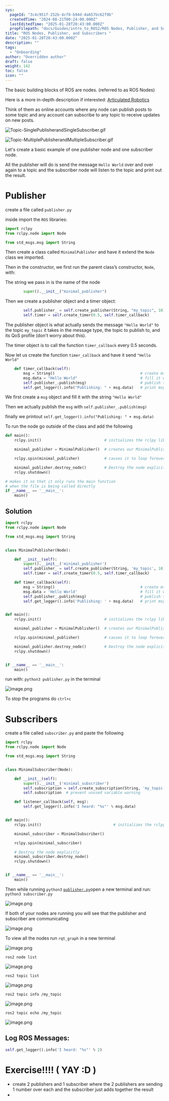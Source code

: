 ```yaml
---
sys:
  pageId: "3c4c951f-252b-4cf8-b94d-4a657bc62f9b"
  createdTime: "2024-08-21T00:24:00.000Z"
  lastEditedTime: "2025-01-28T20:43:00.000Z"
  propFilepath: "docs/Guides/intro_to_ROS2/ROS Nodes, Publisher, and Subscribers .md"
title: "ROS Nodes, Publisher, and Subscribers "
date: "2025-01-28T20:43:00.000Z"
description: ""
tags:
  - "Onboarding"
author: "Overridden author"
draft: false
weight: 142
toc: false
icon: ""
---
```


The basic building blocks of ROS are nodes. (referred to as ROS Nodes)

Here is a more in-depth description if interested: [Articulated Robotics](https://articulatedrobotics.xyz/tutorials/ready-for-ros/ros-overview#2-nodes)

Think of them as online accounts where any node can publish posts to some topic and any account can subscribe to any topic to receive updates on new posts.

![Topic-SinglePublisherandSingleSubscriber.gif](https://docs.ros.org/en/humble/_images/Topic-SinglePublisherandSingleSubscriber.gif)

![Topic-MultiplePublisherandMultipleSubscriber.gif](https://docs.ros.org/en/humble/_images/Topic-MultiplePublisherandMultipleSubscriber.gif)

Let's create a basic example of one publisher node and one subscriber node.

All the publisher will do is send the message `Hello World` over and over again to a topic and the subscriber node will listen to the topic and print out the result.

# Publisher

create a file called `publisher.py` 

inside import the `ROS` libraries:

```python
import rclpy
from rclpy.node import Node

from std_msgs.msg import String
```

Then create a class called `MinimalPublisher` and have it extend the `Node` class we imported.

Then in the constructor, we first run the parent class’s constructor, `Node`, with:

The string we pass in is the name of the node

```python
        super().__init__("minimal_publisher")
```

Then we create a publisher object and a timer object:

```python
        self.publisher_ = self.create_publisher(String, "my_topic", 10)
        self.timer = self.create_timer(0.5, self.timer_callback)
```

The publisher object is what actually sends the message `"Hello World"` to the topic `my_topic` it takes in the message type, the topic to publish to, and its QoS profile (don't worry about this).

The timer object is to call the function `timer_callback` every 0.5 seconds.

Now let us create the function `timer_callback` and have it send `"Hello World"`

```python
    def timer_callback(self):
        msg = String()                                      # create msg object
        msg.data = "Hello World"                            # fill it with data
        self.publisher_.publish(msg)                        # publish the message
        self.get_logger().info("Publishing: " + msg.data)   # print msg
```

We first create a `msg` object and fill it with the string `"Hello World"`

Then we actually publish the `msg` with `self.publisher_.publish(msg)`

finally we printout `self.get_logger().info("Publishing: " + msg.data)`

To run the node go outside of the class and add the following

```python
def main():
    rclpy.init()                            # initializes the rclpy library

    minimal_publisher = MinimalPublisher()  # creates our MinimalPublisher object

    rclpy.spin(minimal_publisher)           # causes it to loop forever

    minimal_publisher.destroy_node()        # Destroy the node explicitly
    rclpy.shutdown()

# makes it so that it only runs the main function
# when the file is being called directly
if __name__ == '__main__': 
    main()
```

## Solution

```python
import rclpy
from rclpy.node import Node

from std_msgs.msg import String


class MinimalPublisher(Node):

    def __init__(self):
        super().__init__('minimal_publisher')
        self.publisher_ = self.create_publisher(String, 'my_topic', 10)
        self.timer = self.create_timer(0.5, self.timer_callback)

    def timer_callback(self):
        msg = String()                                      # create msg object
        msg.data = 'Hello World'                            # fill it with data
        self.publisher_.publish(msg)                        # publish the message
        self.get_logger().info('Publishing: ' + msg.data)   # print msg


def main():
    rclpy.init()                            # initializes the rclpy library

    minimal_publisher = MinimalPublisher()  # creates our MinimalPublisher object

    rclpy.spin(minimal_publisher)           # causes it to loop forever

    minimal_publisher.destroy_node()        # Destroy the node explicitly
    rclpy.shutdown()


if __name__ == '__main__':
    main()
```

run with: `python3 publisher.py` in the terminal

![image.png](https://prod-files-secure.s3.us-west-2.amazonaws.com/d518164a-d88e-44d1-a4ee-3adb3bd8bce0/9214accb-ad5b-44f1-a31c-b3167c59138b/image.png?X-Amz-Algorithm=AWS4-HMAC-SHA256&X-Amz-Content-Sha256=UNSIGNED-PAYLOAD&X-Amz-Credential=ASIAZI2LB466RQXKO7H6%2F20250515%2Fus-west-2%2Fs3%2Faws4_request&X-Amz-Date=20250515T161103Z&X-Amz-Expires=3600&X-Amz-Security-Token=IQoJb3JpZ2luX2VjEHgaCXVzLXdlc3QtMiJHMEUCIQD7nOhIK0gNy%2Fv9pgXuUag4A7e1dsne9HvkA1Rk5Rbz0wIgN1OeJttkwScQ%2BReDKzSh0cXLQvqr9RDfhb6P0OmTK7Mq%2FwMIMRAAGgw2Mzc0MjMxODM4MDUiDHKoeDUd7TERcTXReircA05C4u7squD8JceOnXov0GxfBL%2Br33GP5on0F9Yrx%2BZhVhbTV1FTcR0XpI6JQB5fM9H5piGUGgEKWlvGorXTlM4SMZR7XZrTZIJzq2%2BH0S8skLc1LdZ7NYxlxz%2FaKIbqbD9Yi92wXBJYLcjRxr0wre7mvlPa97KotZMGzrsQbSNiToEOltjFxaQG%2FSe12wJcKOAVPLEjixuZaFIWSDHjxnkIerdCUv7dOb4ZTqObJNG5XiXtOulHh5IXqT9pNG%2F8S32zgW%2FLswXBqm7YF%2FeVpSgDPvgsBCG5uynhFjNNPrG6G8KQ4btEyKMrOyvMeRzdUfphssu0K8trnnPed5X3QsXv%2FJaZrkjfnX16K2RI0e3Dc5rOnfLLeo5PvnldmCFjnNZcJGxrrqkL7CplxUR6VWPADXhY8XbjiGhJDS%2Ffq612HMn4v2vXyIBve%2FVKuONJUEn7JdXpFOee%2FPIzcQtMlWIM9fBn8kokWZFxc7CHUkv4uYIO80dXf9XR8GKz5Vei7nhYvAtDn2zo0mHmBTkYx%2F9TlyCZyYA0gUZRiRY%2BuPeL8CYa1jypF1SBTNHHiAr%2Bi5ICR1q3O1VlWRK7kT9sn%2BjSayxOYXDllW9OIb5fkG%2Fy1UERhK%2FLSOLb2zs0MI2SmMEGOqUBEpfsSjV8jopXi2IjicpvilfccAdqCrKS7YmmkJLPPMFahUSeosEXkgM1pGGxeI0vj8UL1MhGyvK9AVn%2B%2BKQ4zVjAYGOrD8CJEmJbrmbMeTm%2BvG%2BDiUzObeMxIKqXjru0HEI4PtFLkQq2bEYjklVj0z7B1%2BtUQMAgGc87WmEJ9rfO9Ba4UCX%2FUg4QyR%2BwCwDK9D5B3ijiH7ul7gNcvt%2BrewY5VMS9&X-Amz-Signature=3865fc7642e1882d76b0cde12c56f353b79b106939d9423eb070ed3469dcf5e3&X-Amz-SignedHeaders=host&x-id=GetObject)

To stop the programs do `ctrl+c`

# Subscribers

create a file called `subscriber.py` and paste the following

```python
import rclpy
from rclpy.node import Node

from std_msgs.msg import String


class MinimalSubscriber(Node):

    def __init__(self):
        super().__init__('minimal_subscriber')
        self.subscription = self.create_subscription(String, 'my_topic', self.listener_callback, 10)
        self.subscription  # prevent unused variable warning

    def listener_callback(self, msg):
        self.get_logger().info('I heard: "%s"' % msg.data)


def main():
    rclpy.init()                                # initializes the rclpy library

    minimal_subscriber = MinimalSubscriber()

    rclpy.spin(minimal_subscriber)

    # Destroy the node explicitly
    minimal_subscriber.destroy_node()
    rclpy.shutdown()


if __name__ == '__main__':
    main()
```

Then while running `python3` [`publisher.py`](http://publisher.py/)open a new terminal and run: `python3 subscriber.py` 

![image.png](https://prod-files-secure.s3.us-west-2.amazonaws.com/d518164a-d88e-44d1-a4ee-3adb3bd8bce0/611fccf2-c738-4dbd-94e9-98f209092866/image.png?X-Amz-Algorithm=AWS4-HMAC-SHA256&X-Amz-Content-Sha256=UNSIGNED-PAYLOAD&X-Amz-Credential=ASIAZI2LB466RQXKO7H6%2F20250515%2Fus-west-2%2Fs3%2Faws4_request&X-Amz-Date=20250515T161103Z&X-Amz-Expires=3600&X-Amz-Security-Token=IQoJb3JpZ2luX2VjEHgaCXVzLXdlc3QtMiJHMEUCIQD7nOhIK0gNy%2Fv9pgXuUag4A7e1dsne9HvkA1Rk5Rbz0wIgN1OeJttkwScQ%2BReDKzSh0cXLQvqr9RDfhb6P0OmTK7Mq%2FwMIMRAAGgw2Mzc0MjMxODM4MDUiDHKoeDUd7TERcTXReircA05C4u7squD8JceOnXov0GxfBL%2Br33GP5on0F9Yrx%2BZhVhbTV1FTcR0XpI6JQB5fM9H5piGUGgEKWlvGorXTlM4SMZR7XZrTZIJzq2%2BH0S8skLc1LdZ7NYxlxz%2FaKIbqbD9Yi92wXBJYLcjRxr0wre7mvlPa97KotZMGzrsQbSNiToEOltjFxaQG%2FSe12wJcKOAVPLEjixuZaFIWSDHjxnkIerdCUv7dOb4ZTqObJNG5XiXtOulHh5IXqT9pNG%2F8S32zgW%2FLswXBqm7YF%2FeVpSgDPvgsBCG5uynhFjNNPrG6G8KQ4btEyKMrOyvMeRzdUfphssu0K8trnnPed5X3QsXv%2FJaZrkjfnX16K2RI0e3Dc5rOnfLLeo5PvnldmCFjnNZcJGxrrqkL7CplxUR6VWPADXhY8XbjiGhJDS%2Ffq612HMn4v2vXyIBve%2FVKuONJUEn7JdXpFOee%2FPIzcQtMlWIM9fBn8kokWZFxc7CHUkv4uYIO80dXf9XR8GKz5Vei7nhYvAtDn2zo0mHmBTkYx%2F9TlyCZyYA0gUZRiRY%2BuPeL8CYa1jypF1SBTNHHiAr%2Bi5ICR1q3O1VlWRK7kT9sn%2BjSayxOYXDllW9OIb5fkG%2Fy1UERhK%2FLSOLb2zs0MI2SmMEGOqUBEpfsSjV8jopXi2IjicpvilfccAdqCrKS7YmmkJLPPMFahUSeosEXkgM1pGGxeI0vj8UL1MhGyvK9AVn%2B%2BKQ4zVjAYGOrD8CJEmJbrmbMeTm%2BvG%2BDiUzObeMxIKqXjru0HEI4PtFLkQq2bEYjklVj0z7B1%2BtUQMAgGc87WmEJ9rfO9Ba4UCX%2FUg4QyR%2BwCwDK9D5B3ijiH7ul7gNcvt%2BrewY5VMS9&X-Amz-Signature=ca32a31353094bfb1512e510523310e4990aecbea99578b35d551c4cd4949e42&X-Amz-SignedHeaders=host&x-id=GetObject)

If both of your nodes are running you will see that the publisher and subscriber are communicating

![image.png](https://prod-files-secure.s3.us-west-2.amazonaws.com/d518164a-d88e-44d1-a4ee-3adb3bd8bce0/eea428b5-1cf0-43bb-a30b-81cbaf6c5c78/image.png?X-Amz-Algorithm=AWS4-HMAC-SHA256&X-Amz-Content-Sha256=UNSIGNED-PAYLOAD&X-Amz-Credential=ASIAZI2LB466RQXKO7H6%2F20250515%2Fus-west-2%2Fs3%2Faws4_request&X-Amz-Date=20250515T161103Z&X-Amz-Expires=3600&X-Amz-Security-Token=IQoJb3JpZ2luX2VjEHgaCXVzLXdlc3QtMiJHMEUCIQD7nOhIK0gNy%2Fv9pgXuUag4A7e1dsne9HvkA1Rk5Rbz0wIgN1OeJttkwScQ%2BReDKzSh0cXLQvqr9RDfhb6P0OmTK7Mq%2FwMIMRAAGgw2Mzc0MjMxODM4MDUiDHKoeDUd7TERcTXReircA05C4u7squD8JceOnXov0GxfBL%2Br33GP5on0F9Yrx%2BZhVhbTV1FTcR0XpI6JQB5fM9H5piGUGgEKWlvGorXTlM4SMZR7XZrTZIJzq2%2BH0S8skLc1LdZ7NYxlxz%2FaKIbqbD9Yi92wXBJYLcjRxr0wre7mvlPa97KotZMGzrsQbSNiToEOltjFxaQG%2FSe12wJcKOAVPLEjixuZaFIWSDHjxnkIerdCUv7dOb4ZTqObJNG5XiXtOulHh5IXqT9pNG%2F8S32zgW%2FLswXBqm7YF%2FeVpSgDPvgsBCG5uynhFjNNPrG6G8KQ4btEyKMrOyvMeRzdUfphssu0K8trnnPed5X3QsXv%2FJaZrkjfnX16K2RI0e3Dc5rOnfLLeo5PvnldmCFjnNZcJGxrrqkL7CplxUR6VWPADXhY8XbjiGhJDS%2Ffq612HMn4v2vXyIBve%2FVKuONJUEn7JdXpFOee%2FPIzcQtMlWIM9fBn8kokWZFxc7CHUkv4uYIO80dXf9XR8GKz5Vei7nhYvAtDn2zo0mHmBTkYx%2F9TlyCZyYA0gUZRiRY%2BuPeL8CYa1jypF1SBTNHHiAr%2Bi5ICR1q3O1VlWRK7kT9sn%2BjSayxOYXDllW9OIb5fkG%2Fy1UERhK%2FLSOLb2zs0MI2SmMEGOqUBEpfsSjV8jopXi2IjicpvilfccAdqCrKS7YmmkJLPPMFahUSeosEXkgM1pGGxeI0vj8UL1MhGyvK9AVn%2B%2BKQ4zVjAYGOrD8CJEmJbrmbMeTm%2BvG%2BDiUzObeMxIKqXjru0HEI4PtFLkQq2bEYjklVj0z7B1%2BtUQMAgGc87WmEJ9rfO9Ba4UCX%2FUg4QyR%2BwCwDK9D5B3ijiH7ul7gNcvt%2BrewY5VMS9&X-Amz-Signature=ef490d5a6979c61d6274702a8c19229b8fd7102a99e77f30b82e60640818ea39&X-Amz-SignedHeaders=host&x-id=GetObject)

To view all the nodes run `rqt_graph` in a new terminal

![image.png](https://prod-files-secure.s3.us-west-2.amazonaws.com/d518164a-d88e-44d1-a4ee-3adb3bd8bce0/1d98e964-4318-4d62-b5c4-8c8f78368598/image.png?X-Amz-Algorithm=AWS4-HMAC-SHA256&X-Amz-Content-Sha256=UNSIGNED-PAYLOAD&X-Amz-Credential=ASIAZI2LB466RQXKO7H6%2F20250515%2Fus-west-2%2Fs3%2Faws4_request&X-Amz-Date=20250515T161103Z&X-Amz-Expires=3600&X-Amz-Security-Token=IQoJb3JpZ2luX2VjEHgaCXVzLXdlc3QtMiJHMEUCIQD7nOhIK0gNy%2Fv9pgXuUag4A7e1dsne9HvkA1Rk5Rbz0wIgN1OeJttkwScQ%2BReDKzSh0cXLQvqr9RDfhb6P0OmTK7Mq%2FwMIMRAAGgw2Mzc0MjMxODM4MDUiDHKoeDUd7TERcTXReircA05C4u7squD8JceOnXov0GxfBL%2Br33GP5on0F9Yrx%2BZhVhbTV1FTcR0XpI6JQB5fM9H5piGUGgEKWlvGorXTlM4SMZR7XZrTZIJzq2%2BH0S8skLc1LdZ7NYxlxz%2FaKIbqbD9Yi92wXBJYLcjRxr0wre7mvlPa97KotZMGzrsQbSNiToEOltjFxaQG%2FSe12wJcKOAVPLEjixuZaFIWSDHjxnkIerdCUv7dOb4ZTqObJNG5XiXtOulHh5IXqT9pNG%2F8S32zgW%2FLswXBqm7YF%2FeVpSgDPvgsBCG5uynhFjNNPrG6G8KQ4btEyKMrOyvMeRzdUfphssu0K8trnnPed5X3QsXv%2FJaZrkjfnX16K2RI0e3Dc5rOnfLLeo5PvnldmCFjnNZcJGxrrqkL7CplxUR6VWPADXhY8XbjiGhJDS%2Ffq612HMn4v2vXyIBve%2FVKuONJUEn7JdXpFOee%2FPIzcQtMlWIM9fBn8kokWZFxc7CHUkv4uYIO80dXf9XR8GKz5Vei7nhYvAtDn2zo0mHmBTkYx%2F9TlyCZyYA0gUZRiRY%2BuPeL8CYa1jypF1SBTNHHiAr%2Bi5ICR1q3O1VlWRK7kT9sn%2BjSayxOYXDllW9OIb5fkG%2Fy1UERhK%2FLSOLb2zs0MI2SmMEGOqUBEpfsSjV8jopXi2IjicpvilfccAdqCrKS7YmmkJLPPMFahUSeosEXkgM1pGGxeI0vj8UL1MhGyvK9AVn%2B%2BKQ4zVjAYGOrD8CJEmJbrmbMeTm%2BvG%2BDiUzObeMxIKqXjru0HEI4PtFLkQq2bEYjklVj0z7B1%2BtUQMAgGc87WmEJ9rfO9Ba4UCX%2FUg4QyR%2BwCwDK9D5B3ijiH7ul7gNcvt%2BrewY5VMS9&X-Amz-Signature=0edbc5f3e43a00320dff4930cd6ae2d88e1a739c787a46b8bfa44d8c4ac8a636&X-Amz-SignedHeaders=host&x-id=GetObject)

`ros2 node list`

![image.png](https://prod-files-secure.s3.us-west-2.amazonaws.com/d518164a-d88e-44d1-a4ee-3adb3bd8bce0/680ac8cf-e6d9-4164-9ece-5b9a6fccffee/image.png?X-Amz-Algorithm=AWS4-HMAC-SHA256&X-Amz-Content-Sha256=UNSIGNED-PAYLOAD&X-Amz-Credential=ASIAZI2LB466RQXKO7H6%2F20250515%2Fus-west-2%2Fs3%2Faws4_request&X-Amz-Date=20250515T161103Z&X-Amz-Expires=3600&X-Amz-Security-Token=IQoJb3JpZ2luX2VjEHgaCXVzLXdlc3QtMiJHMEUCIQD7nOhIK0gNy%2Fv9pgXuUag4A7e1dsne9HvkA1Rk5Rbz0wIgN1OeJttkwScQ%2BReDKzSh0cXLQvqr9RDfhb6P0OmTK7Mq%2FwMIMRAAGgw2Mzc0MjMxODM4MDUiDHKoeDUd7TERcTXReircA05C4u7squD8JceOnXov0GxfBL%2Br33GP5on0F9Yrx%2BZhVhbTV1FTcR0XpI6JQB5fM9H5piGUGgEKWlvGorXTlM4SMZR7XZrTZIJzq2%2BH0S8skLc1LdZ7NYxlxz%2FaKIbqbD9Yi92wXBJYLcjRxr0wre7mvlPa97KotZMGzrsQbSNiToEOltjFxaQG%2FSe12wJcKOAVPLEjixuZaFIWSDHjxnkIerdCUv7dOb4ZTqObJNG5XiXtOulHh5IXqT9pNG%2F8S32zgW%2FLswXBqm7YF%2FeVpSgDPvgsBCG5uynhFjNNPrG6G8KQ4btEyKMrOyvMeRzdUfphssu0K8trnnPed5X3QsXv%2FJaZrkjfnX16K2RI0e3Dc5rOnfLLeo5PvnldmCFjnNZcJGxrrqkL7CplxUR6VWPADXhY8XbjiGhJDS%2Ffq612HMn4v2vXyIBve%2FVKuONJUEn7JdXpFOee%2FPIzcQtMlWIM9fBn8kokWZFxc7CHUkv4uYIO80dXf9XR8GKz5Vei7nhYvAtDn2zo0mHmBTkYx%2F9TlyCZyYA0gUZRiRY%2BuPeL8CYa1jypF1SBTNHHiAr%2Bi5ICR1q3O1VlWRK7kT9sn%2BjSayxOYXDllW9OIb5fkG%2Fy1UERhK%2FLSOLb2zs0MI2SmMEGOqUBEpfsSjV8jopXi2IjicpvilfccAdqCrKS7YmmkJLPPMFahUSeosEXkgM1pGGxeI0vj8UL1MhGyvK9AVn%2B%2BKQ4zVjAYGOrD8CJEmJbrmbMeTm%2BvG%2BDiUzObeMxIKqXjru0HEI4PtFLkQq2bEYjklVj0z7B1%2BtUQMAgGc87WmEJ9rfO9Ba4UCX%2FUg4QyR%2BwCwDK9D5B3ijiH7ul7gNcvt%2BrewY5VMS9&X-Amz-Signature=d7e3dbefe825ccfb14f9cbe7c09ea94b65eed261b9a5d678de821138136ecd1f&X-Amz-SignedHeaders=host&x-id=GetObject)

`ros2 topic list`

![image.png](https://prod-files-secure.s3.us-west-2.amazonaws.com/d518164a-d88e-44d1-a4ee-3adb3bd8bce0/eee2ebe1-27ef-4a4a-96fb-2ca54126fb29/image.png?X-Amz-Algorithm=AWS4-HMAC-SHA256&X-Amz-Content-Sha256=UNSIGNED-PAYLOAD&X-Amz-Credential=ASIAZI2LB466RQXKO7H6%2F20250515%2Fus-west-2%2Fs3%2Faws4_request&X-Amz-Date=20250515T161103Z&X-Amz-Expires=3600&X-Amz-Security-Token=IQoJb3JpZ2luX2VjEHgaCXVzLXdlc3QtMiJHMEUCIQD7nOhIK0gNy%2Fv9pgXuUag4A7e1dsne9HvkA1Rk5Rbz0wIgN1OeJttkwScQ%2BReDKzSh0cXLQvqr9RDfhb6P0OmTK7Mq%2FwMIMRAAGgw2Mzc0MjMxODM4MDUiDHKoeDUd7TERcTXReircA05C4u7squD8JceOnXov0GxfBL%2Br33GP5on0F9Yrx%2BZhVhbTV1FTcR0XpI6JQB5fM9H5piGUGgEKWlvGorXTlM4SMZR7XZrTZIJzq2%2BH0S8skLc1LdZ7NYxlxz%2FaKIbqbD9Yi92wXBJYLcjRxr0wre7mvlPa97KotZMGzrsQbSNiToEOltjFxaQG%2FSe12wJcKOAVPLEjixuZaFIWSDHjxnkIerdCUv7dOb4ZTqObJNG5XiXtOulHh5IXqT9pNG%2F8S32zgW%2FLswXBqm7YF%2FeVpSgDPvgsBCG5uynhFjNNPrG6G8KQ4btEyKMrOyvMeRzdUfphssu0K8trnnPed5X3QsXv%2FJaZrkjfnX16K2RI0e3Dc5rOnfLLeo5PvnldmCFjnNZcJGxrrqkL7CplxUR6VWPADXhY8XbjiGhJDS%2Ffq612HMn4v2vXyIBve%2FVKuONJUEn7JdXpFOee%2FPIzcQtMlWIM9fBn8kokWZFxc7CHUkv4uYIO80dXf9XR8GKz5Vei7nhYvAtDn2zo0mHmBTkYx%2F9TlyCZyYA0gUZRiRY%2BuPeL8CYa1jypF1SBTNHHiAr%2Bi5ICR1q3O1VlWRK7kT9sn%2BjSayxOYXDllW9OIb5fkG%2Fy1UERhK%2FLSOLb2zs0MI2SmMEGOqUBEpfsSjV8jopXi2IjicpvilfccAdqCrKS7YmmkJLPPMFahUSeosEXkgM1pGGxeI0vj8UL1MhGyvK9AVn%2B%2BKQ4zVjAYGOrD8CJEmJbrmbMeTm%2BvG%2BDiUzObeMxIKqXjru0HEI4PtFLkQq2bEYjklVj0z7B1%2BtUQMAgGc87WmEJ9rfO9Ba4UCX%2FUg4QyR%2BwCwDK9D5B3ijiH7ul7gNcvt%2BrewY5VMS9&X-Amz-Signature=72603bd757d8064818484c25ac05177d68d7b19617dfacf75441c4fd02d0e066&X-Amz-SignedHeaders=host&x-id=GetObject)

`ros2 topic info /my_topic`

![image.png](https://prod-files-secure.s3.us-west-2.amazonaws.com/d518164a-d88e-44d1-a4ee-3adb3bd8bce0/6288ef12-cb9e-406f-b9eb-65feed3a9011/image.png?X-Amz-Algorithm=AWS4-HMAC-SHA256&X-Amz-Content-Sha256=UNSIGNED-PAYLOAD&X-Amz-Credential=ASIAZI2LB466RQXKO7H6%2F20250515%2Fus-west-2%2Fs3%2Faws4_request&X-Amz-Date=20250515T161103Z&X-Amz-Expires=3600&X-Amz-Security-Token=IQoJb3JpZ2luX2VjEHgaCXVzLXdlc3QtMiJHMEUCIQD7nOhIK0gNy%2Fv9pgXuUag4A7e1dsne9HvkA1Rk5Rbz0wIgN1OeJttkwScQ%2BReDKzSh0cXLQvqr9RDfhb6P0OmTK7Mq%2FwMIMRAAGgw2Mzc0MjMxODM4MDUiDHKoeDUd7TERcTXReircA05C4u7squD8JceOnXov0GxfBL%2Br33GP5on0F9Yrx%2BZhVhbTV1FTcR0XpI6JQB5fM9H5piGUGgEKWlvGorXTlM4SMZR7XZrTZIJzq2%2BH0S8skLc1LdZ7NYxlxz%2FaKIbqbD9Yi92wXBJYLcjRxr0wre7mvlPa97KotZMGzrsQbSNiToEOltjFxaQG%2FSe12wJcKOAVPLEjixuZaFIWSDHjxnkIerdCUv7dOb4ZTqObJNG5XiXtOulHh5IXqT9pNG%2F8S32zgW%2FLswXBqm7YF%2FeVpSgDPvgsBCG5uynhFjNNPrG6G8KQ4btEyKMrOyvMeRzdUfphssu0K8trnnPed5X3QsXv%2FJaZrkjfnX16K2RI0e3Dc5rOnfLLeo5PvnldmCFjnNZcJGxrrqkL7CplxUR6VWPADXhY8XbjiGhJDS%2Ffq612HMn4v2vXyIBve%2FVKuONJUEn7JdXpFOee%2FPIzcQtMlWIM9fBn8kokWZFxc7CHUkv4uYIO80dXf9XR8GKz5Vei7nhYvAtDn2zo0mHmBTkYx%2F9TlyCZyYA0gUZRiRY%2BuPeL8CYa1jypF1SBTNHHiAr%2Bi5ICR1q3O1VlWRK7kT9sn%2BjSayxOYXDllW9OIb5fkG%2Fy1UERhK%2FLSOLb2zs0MI2SmMEGOqUBEpfsSjV8jopXi2IjicpvilfccAdqCrKS7YmmkJLPPMFahUSeosEXkgM1pGGxeI0vj8UL1MhGyvK9AVn%2B%2BKQ4zVjAYGOrD8CJEmJbrmbMeTm%2BvG%2BDiUzObeMxIKqXjru0HEI4PtFLkQq2bEYjklVj0z7B1%2BtUQMAgGc87WmEJ9rfO9Ba4UCX%2FUg4QyR%2BwCwDK9D5B3ijiH7ul7gNcvt%2BrewY5VMS9&X-Amz-Signature=bb22f60d0de19a95857571ddf313429053fb7b7a14634da5d79a75136701e4e4&X-Amz-SignedHeaders=host&x-id=GetObject)

`ros2 topic echo /my_topic`

![image.png](https://prod-files-secure.s3.us-west-2.amazonaws.com/d518164a-d88e-44d1-a4ee-3adb3bd8bce0/0a6fcb4d-422d-4a6c-a803-749ef4adf2c6/image.png?X-Amz-Algorithm=AWS4-HMAC-SHA256&X-Amz-Content-Sha256=UNSIGNED-PAYLOAD&X-Amz-Credential=ASIAZI2LB466RQXKO7H6%2F20250515%2Fus-west-2%2Fs3%2Faws4_request&X-Amz-Date=20250515T161103Z&X-Amz-Expires=3600&X-Amz-Security-Token=IQoJb3JpZ2luX2VjEHgaCXVzLXdlc3QtMiJHMEUCIQD7nOhIK0gNy%2Fv9pgXuUag4A7e1dsne9HvkA1Rk5Rbz0wIgN1OeJttkwScQ%2BReDKzSh0cXLQvqr9RDfhb6P0OmTK7Mq%2FwMIMRAAGgw2Mzc0MjMxODM4MDUiDHKoeDUd7TERcTXReircA05C4u7squD8JceOnXov0GxfBL%2Br33GP5on0F9Yrx%2BZhVhbTV1FTcR0XpI6JQB5fM9H5piGUGgEKWlvGorXTlM4SMZR7XZrTZIJzq2%2BH0S8skLc1LdZ7NYxlxz%2FaKIbqbD9Yi92wXBJYLcjRxr0wre7mvlPa97KotZMGzrsQbSNiToEOltjFxaQG%2FSe12wJcKOAVPLEjixuZaFIWSDHjxnkIerdCUv7dOb4ZTqObJNG5XiXtOulHh5IXqT9pNG%2F8S32zgW%2FLswXBqm7YF%2FeVpSgDPvgsBCG5uynhFjNNPrG6G8KQ4btEyKMrOyvMeRzdUfphssu0K8trnnPed5X3QsXv%2FJaZrkjfnX16K2RI0e3Dc5rOnfLLeo5PvnldmCFjnNZcJGxrrqkL7CplxUR6VWPADXhY8XbjiGhJDS%2Ffq612HMn4v2vXyIBve%2FVKuONJUEn7JdXpFOee%2FPIzcQtMlWIM9fBn8kokWZFxc7CHUkv4uYIO80dXf9XR8GKz5Vei7nhYvAtDn2zo0mHmBTkYx%2F9TlyCZyYA0gUZRiRY%2BuPeL8CYa1jypF1SBTNHHiAr%2Bi5ICR1q3O1VlWRK7kT9sn%2BjSayxOYXDllW9OIb5fkG%2Fy1UERhK%2FLSOLb2zs0MI2SmMEGOqUBEpfsSjV8jopXi2IjicpvilfccAdqCrKS7YmmkJLPPMFahUSeosEXkgM1pGGxeI0vj8UL1MhGyvK9AVn%2B%2BKQ4zVjAYGOrD8CJEmJbrmbMeTm%2BvG%2BDiUzObeMxIKqXjru0HEI4PtFLkQq2bEYjklVj0z7B1%2BtUQMAgGc87WmEJ9rfO9Ba4UCX%2FUg4QyR%2BwCwDK9D5B3ijiH7ul7gNcvt%2BrewY5VMS9&X-Amz-Signature=f91f2faa2735d652c203aafed367f3f26925d332a84e25a2e34dd5d5364abb28&X-Amz-SignedHeaders=host&x-id=GetObject)

## Log ROS Messages:

```python
self.get_logger().info('I heard: "%s"' % 2)
```

# Exercise!!!! ( YAY :D )

- create 2 publishers and 1 subscriber where the 2 publishers are sending 1 number over each and the subscriber just adds together the result
- 

